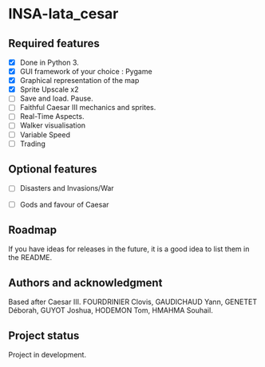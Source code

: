 # INSA-lata_cesar

## Required features 
- [x] Done in Python 3.
- [x] GUI framework of your choice : Pygame
- [x] Graphical representation of the map
- [x] Sprite Upscale x2
- [ ] Save and load. Pause.
- [ ] Faithful Caesar III mechanics and sprites.
- [ ] Real-Time Aspects.
- [ ] Walker visualisation
- [ ] Variable Speed
- [ ] Trading

## Optional features
- [ ] Disasters and Invasions/War
- [ ] Gods and favour of Caesar


## Roadmap
If you have ideas for releases in the future, it is a good idea to list them in the README.


## Authors and acknowledgment
Based after Caesar III.
FOURDRINIER Clovis, GAUDICHAUD Yann, GENETET Déborah, GUYOT Joshua, HODEMON Tom, HMAHMA Souhail.


## Project status
Project in development.
